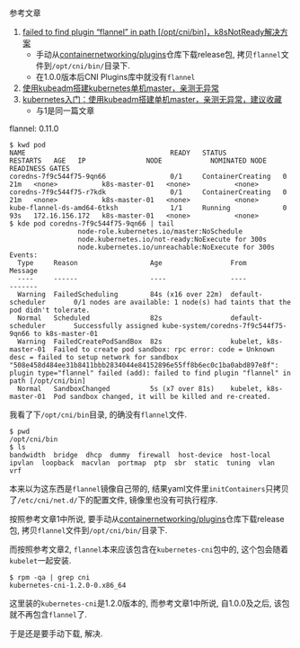 # 

参考文章

1. [failed to find plugin “flannel” in path [/opt/cni/bin]，k8sNotReady解决方案](https://blog.csdn.net/qq_29385297/article/details/127682552)
    - 手动从[containernetworking/plugins](https://github.com/containernetworking/plugins/releases/tag/v0.8.6)仓库下载release包, 拷贝`flannel`文件到`/opt/cni/bin/`目录下.
    - 在1.0.0版本后CNI Plugins库中就没有`flannel`
2. [使用kubeadm搭建kubernetes单机master，亲测无异常](https://developer.aliyun.com/article/827206)
3. [kubernetes入门：使用kubeadm搭建单机master，亲测无异常，建议收藏](https://bbs.huaweicloud.com/blogs/306548)
    - 与1是同一篇文章

flannel: 0.11.0

```log
$ kwd pod
NAME                                    READY   STATUS              RESTARTS   AGE   IP               NODE            NOMINATED NODE   READINESS GATES
coredns-7f9c544f75-9qn66                0/1     ContainerCreating   0          21m   <none>           k8s-master-01   <none>           <none>
coredns-7f9c544f75-r7kdk                0/1     ContainerCreating   0          21m   <none>           k8s-master-01   <none>           <none>
kube-flannel-ds-amd64-6tksh             1/1     Running             0          93s   172.16.156.172   k8s-master-01   <none>           <none>
$ kde pod coredns-7f9c544f75-9qn66 | tail
                 node-role.kubernetes.io/master:NoSchedule
                 node.kubernetes.io/not-ready:NoExecute for 300s
                 node.kubernetes.io/unreachable:NoExecute for 300s
Events:
  Type     Reason                  Age                 From                    Message
  ----     ------                  ----                ----                    -------
  Warning  FailedScheduling        84s (x16 over 22m)  default-scheduler       0/1 nodes are available: 1 node(s) had taints that the pod didn't tolerate.
  Normal   Scheduled               82s                 default-scheduler       Successfully assigned kube-system/coredns-7f9c544f75-9qn66 to k8s-master-01
  Warning  FailedCreatePodSandBox  82s                 kubelet, k8s-master-01  Failed to create pod sandbox: rpc error: code = Unknown desc = failed to setup network for sandbox "508e458d484ee31b8411bbb2834044e84152896e55ff8b6ec0c1ba0abd897e8f": plugin type="flannel" failed (add): failed to find plugin "flannel" in path [/opt/cni/bin]
  Normal   SandboxChanged          5s (x7 over 81s)    kubelet, k8s-master-01  Pod sandbox changed, it will be killed and re-created.
```

我看了下`/opt/cni/bin`目录, 的确没有`flannel`文件. 

```log
$ pwd
/opt/cni/bin
$ ls
bandwidth  bridge  dhcp  dummy  firewall  host-device  host-local  ipvlan  loopback  macvlan  portmap  ptp  sbr  static  tuning  vlan  vrf
```

本来以为这东西是`flannel`镜像自己带的, 结果yaml文件里`initContainers`只拷贝了`/etc/cni/net.d/`下的配置文件, 镜像里也没有可执行程序.

按照参考文章1中所说, 要手动从[containernetworking/plugins](https://github.com/containernetworking/plugins/releases/tag/v0.8.6)仓库下载release包, 拷贝`flannel`文件到`/opt/cni/bin/`目录下.

而按照参考文章2, `flannel`本来应该包含在`kubernetes-cni`包中的, 这个包会随着`kubelet`一起安装.

```log
$ rpm -qa | grep cni
kubernetes-cni-1.2.0-0.x86_64
```

这里装的`kubernetes-cni`是1.2.0版本的, 而参考文章1中所说, 自1.0.0及之后, 该包就不再包含`flannel`了.

于是还是要手动下载, 解决.
